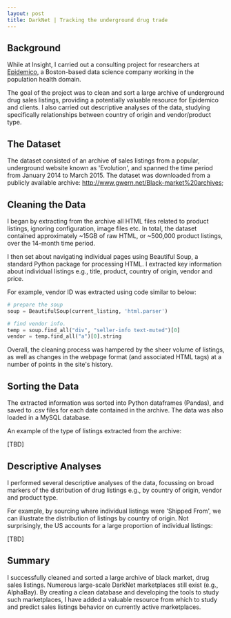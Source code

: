 ```yaml
---
layout: post
title: DarkNet | Tracking the underground drug trade
---
```


## Background

While at Insight, I carried out a consulting project for researchers at [Epidemico](http://www.epidemico.com), a Boston-based data science company working in the population health domain. 

The goal of the project was to clean and sort a large archive of underground drug sales listings, providing a potentially valuable resource for Epidemico and clients. I also carried out descriptive analyses of the data, studying specifically relationships between country of origin and vendor/product type.

## The Dataset

The dataset consisted of an archive of sales listings from a popular, underground website known as 'Evolution', and spanned the time period from January 2014 to March 2015. The dataset was downloaded from a publicly available archive: <http://www.gwern.net/Black-market%20archives>; 

## Cleaning the Data

I began by extracting from the archive all HTML files related to product listings, ignoring configuration, image files etc. In total, the dataset contained approximately ~15GB of raw HTML, or ~500,000 product listings, over the 14-month time period.

I then set about navigating individual pages using Beautiful Soup, a standard Python package for processing HTML. I extracted key information about individual listings e.g., title, product, country of origin, vendor and price. 

For example, vendor ID was extracted using code similar to below:

```python
# prepare the soup
soup = BeautifulSoup(current_listing, 'html.parser')

# find vendor info.
temp = soup.find_all("div", "seller-info text-muted")[0]
vendor = temp.find_all("a")[0].string
```

Overall, the cleaning process was hampered by the sheer volume of listings, as well as changes in the webpage format (and associated HTML tags) at a number of points in the site's history.

## Sorting the Data

The extracted information was sorted into Python dataframes (Pandas), and saved to .csv files for each date contained in the archive. The data was also loaded in a MySQL database.

An example of the type of listings extracted from the archive:

[TBD]

## Descriptive Analyses

I performed several descriptive analyses of the data, focussing on broad markers of the distribution of drug listings e.g., by country of origin, vendor and product type.

For example, by sourcing where individual listings were 'Shipped From', we can illustrate the distribution of listings by country of origin. Not surprisingly, the US accounts for a large proportion of individual listings:

[TBD]

## Summary
I successfully cleaned and sorted a large archive of black market, drug sales listings. Numerous large-scale DarkNet marketplaces still exist (e.g., AlphaBay). By creating a clean database and developing the tools to study such marketplaces, I have added a valuable resource from which to study and predict sales listings behavior on currently active marketplaces.
<!--more-->
